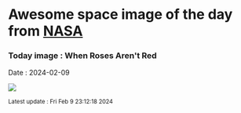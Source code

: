 
# Awesome space image of the day from [NASA](https://api.nasa.gov/)

### Today image : When Roses Aren't Red
Date : 2024-02-09

![](https://apod.nasa.gov/apod/image/2402/Rosette2024newt533mmcopy1024.png)

<small>Latest update : Fri Feb  9 23:12:18 2024</small>
        